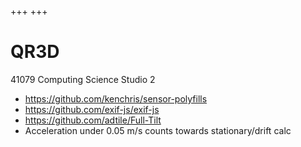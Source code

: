 +++
+++
# QR3D

41079 Computing Science Studio 2

* https://github.com/kenchris/sensor-polyfills
* https://github.com/exif-js/exif-js
* https://github.com/adtile/Full-Tilt
* Acceleration under 0.05 m/s counts towards stationary/drift calc
